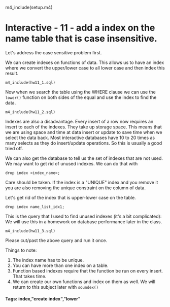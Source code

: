 
m4_include(setup.m4)

# Interactive - 11 - add a index on the name table that is case insensitive.

Let's address the case sensitive problem first.

We can create indexes on functions of data.  This allows us to have
an index where we convert the upper/lower case to all lower case
and then index this result.

```
m4_include(hw11_1.sql)
```

Now when we search the table using the WHERE clause we can use the `lower()` function on
both sides of the equal and use the index to find the data.

```
m4_include(hw11_2.sql)
```

Indexes are also a disadvantage.  Every insert of a row now requires an insert
to each of the indexes.  They take up storage space.   This means that we are
using space and time at data insert or update to save time when we select the
data back.  Most interactive databases have 10 to 20 times as many selects
as they do insert/update operations.   So this is usually a good tried off.

We can also get the database to tell us the set of indexes that are not
used.  We may want to get rid of unused indexes.  We can do that with

```
drop index <index_name>;
```

Care should be taken.  If the index is a "UNIQUE" index and you remove it
you are also removing the unique constraint on the column of data.

Let's get rid of the index that is upper-lower case on the table.

```
drop index name_list_idx1;
```

This is the query that I used to find unused indexes (it's a bit complicated):
We will use this in a homework on database performance later in the class.

```
m4_include(hw11_3.sql)
```

Please cut/past the above query and run it once.


Things to note:

1. The index name has to be unique.
2. You can have more than one index on a table.
3. Function based indexes require that the function be run on every insert.  That takes time.
4. We can create our own functions and index on them as well.   We will return to this subject later with `soundex()`

#### Tags: index,"create index","lower"

